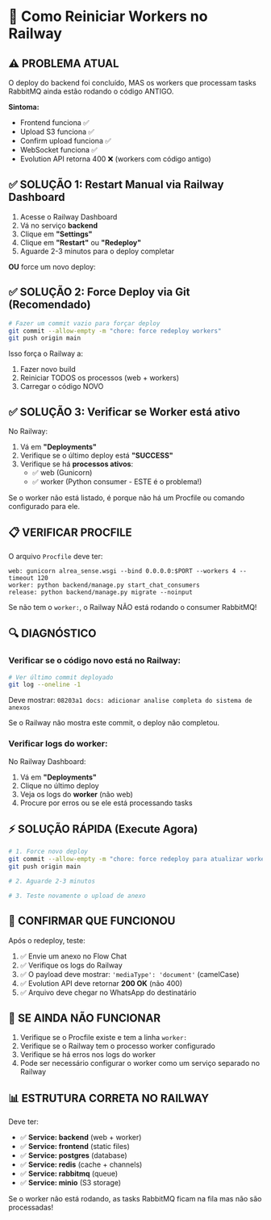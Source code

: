 # 🔄 Como Reiniciar Workers no Railway

## ⚠️ PROBLEMA ATUAL

O deploy do backend foi concluído, MAS os workers que processam tasks RabbitMQ ainda estão rodando o código ANTIGO.

**Sintoma:**
- Frontend funciona ✅
- Upload S3 funciona ✅
- Confirm upload funciona ✅
- WebSocket funciona ✅  
- Evolution API retorna 400 ❌ (workers com código antigo)

## ✅ SOLUÇÃO 1: Restart Manual via Railway Dashboard

1. Acesse o Railway Dashboard
2. Vá no serviço **backend**
3. Clique em **"Settings"**
4. Clique em **"Restart"** ou **"Redeploy"**
5. Aguarde 2-3 minutos para o deploy completar

**OU** force um novo deploy:

## ✅ SOLUÇÃO 2: Force Deploy via Git (Recomendado)

```bash
# Fazer um commit vazio para forçar deploy
git commit --allow-empty -m "chore: force redeploy workers"
git push origin main
```

Isso força o Railway a:
1. Fazer novo build
2. Reiniciar TODOS os processos (web + workers)
3. Carregar o código NOVO

## ✅ SOLUÇÃO 3: Verificar se Worker está ativo

No Railway:
1. Vá em **"Deployments"**
2. Verifique se o último deploy está **"SUCCESS"**
3. Verifique se há **processos ativos**:
   - ✅ web (Gunicorn)
   - ✅ worker (Python consumer - ESTE é o problema!)

Se o worker não está listado, é porque não há um Procfile ou comando configurado para ele.

## 📋 VERIFICAR PROCFILE

O arquivo `Procfile` deve ter:

```
web: gunicorn alrea_sense.wsgi --bind 0.0.0.0:$PORT --workers 4 --timeout 120
worker: python backend/manage.py start_chat_consumers
release: python backend/manage.py migrate --noinput
```

Se não tem o `worker:`, o Railway NÃO está rodando o consumer RabbitMQ!

## 🔍 DIAGNÓSTICO

### Verificar se o código novo está no Railway:

```bash
# Ver último commit deployado
git log --oneline -1
```

Deve mostrar: `08203a1 docs: adicionar analise completa do sistema de anexos`

Se o Railway não mostra este commit, o deploy não completou.

### Verificar logs do worker:

No Railway Dashboard:
1. Vá em **"Deployments"**
2. Clique no último deploy
3. Veja os logs do **worker** (não web)
4. Procure por erros ou se ele está processando tasks

## ⚡ SOLUÇÃO RÁPIDA (Execute Agora)

```bash
# 1. Force novo deploy
git commit --allow-empty -m "chore: force redeploy para atualizar workers RabbitMQ"
git push origin main

# 2. Aguarde 2-3 minutos

# 3. Teste novamente o upload de anexo
```

## 🎯 CONFIRMAR QUE FUNCIONOU

Após o redeploy, teste:
1. ✅ Envie um anexo no Flow Chat
2. ✅ Verifique os logs do Railway
3. ✅ O payload deve mostrar: `'mediaType': 'document'` (camelCase)
4. ✅ Evolution API deve retornar **200 OK** (não 400)
5. ✅ Arquivo deve chegar no WhatsApp do destinatário

## 🐛 SE AINDA NÃO FUNCIONAR

1. Verifique se o Procfile existe e tem a linha `worker:`
2. Verifique se o Railway tem o processo worker configurado
3. Verifique se há erros nos logs do worker
4. Pode ser necessário configurar o worker como um serviço separado no Railway

## 📊 ESTRUTURA CORRETA NO RAILWAY

Deve ter:
- ✅ **Service: backend** (web + worker)
- ✅ **Service: frontend** (static files)
- ✅ **Service: postgres** (database)
- ✅ **Service: redis** (cache + channels)
- ✅ **Service: rabbitmq** (queue)
- ✅ **Service: minio** (S3 storage)

Se o worker não está rodando, as tasks RabbitMQ ficam na fila mas não são processadas!




